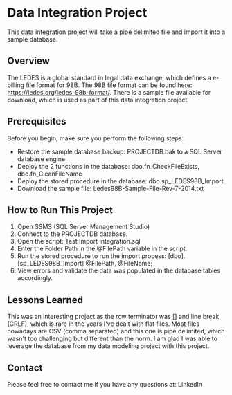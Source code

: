 # Data Integration Project

This data integration project will take a pipe delimited file and import it into a sample database.

## Overview

The LEDES is a global standard in legal data exchange, which defines a e-billing file format for 98B.  The 98B file format can be found here: https://ledes.org/ledes-98b-format/.  There is a sample file available for download, which is used as part of this data integration project.


## Prerequisites

Before you begin, make sure you perform the following steps:

- Restore the sample database backup: PROJECTDB.bak to a SQL Server database engine.
- Deploy the 2 functions in the database: dbo.fn_CheckFileExists, dbo.fn_CleanFileName
- Deploy the stored procedure in the database: dbo.sp_LEDES98B_Import
- Download the sample file: Ledes98B-Sample-File-Rev-7-2014.txt

## How to Run This Project

1. Open SSMS (SQL Server Management Studio)
2. Connect to the PROJECTDB database.
3. Open the script: Test Import Integration.sql
4. Enter the Folder Path in the @FilePath variable in the script.
5. Run the stored procedure to run the import process: [dbo].[sp_LEDES98B_Import] @FilePath, @FileName;
6. View errors and validate the data was populated in the database tables accordingly.

## Lessons Learned

This was an interesting project as the row terminator was [] and line break (CRLF), which is rare in the years I've dealt with flat files. Most files nowadays are CSV (comma separated) and this one is pipe delimited, which wasn't too challenging but different than the norm. I am glad I was able to leverage the database from my data modeling project with this project.

## Contact

Please feel free to contact me if you have any questions at: LinkedIn

